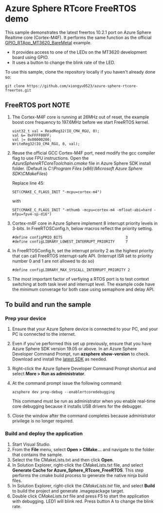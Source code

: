 ﻿# Azure Sphere RTcore FreeRTOS demo

This sample demonstrates the latest freertos 10.2.1 port on Azure Sphere Realtime core (Cortex-M4F). It performs the same function as the official [GPIO_RTApp_MT3620_BareMetal]([../GPIO_HighLevelApp/README.md](https://github.com/Azure/azure-sphere-samples/tree/master/Samples/GPIO/GPIO_RTApp_MT3620_BareMetal)) example.

- It provides access to one of the LEDs on the MT3620 development board using GPIO.
- It uses a button to change the blink rate of the LED.


To use this sample, clone the repository locally if you haven't already done so:

```
git clone https://github.com/xiongyu0523/azure-sphere-rtcore-freertos.git
```

## FreeRTOS port NOTE

1. The Cortex-M4F core is running at 26MHz out of reset, the example boost core frequency to 197.6MHz before we start FreeRTOS kernel. 
   
   ```
   uint32_t val = ReadReg32(IO_CM4_RGU, 0);
   val &= 0xFFFF00FF;
   val |= 0x00000200;
   WriteReg32(IO_CM4_RGU, 0, val);
   ```
   
2. Reuse the official GCC Cortex-M4F port, need modify the gcc compiler flag to use FPU instructions. Open the *AzureSphereRTCoreToolchain.cmake* file in Azure Sphere SDK install folder. (Default is *C:\Program Files (x86)\Microsoft Azure Sphere SDK\CMakeFiles*)

    Replace line 45:

    `SET(CMAKE_C_FLAGS_INIT "-mcpu=cortex-m4")`

    with

    `SET(CMAKE_C_FLAGS_INIT "-mthumb -mcpu=cortex-m4 -mfloat-abi=hard -mfpu=fpv4-sp-d16")`

3. Cortex-m4F core in Azure Sphere implement 8 interrupt priority levels in 3-bits. In FreeRTOSConfig.h, below macros reflect the priority setting.

    ```
    #define configPRIO_BITS       		                3        
    #define configLIBRARY_LOWEST_INTERRUPT_PRIORITY		7
    ```

4. In FreeRTOSConfig.h, set the interrupt priority 2 as the highest priority that can call FreeRTOS interrupt-safe API. (Interrupt ISR set to priority number 0 and 1 are not allowed to do so)
   
   ```
   #define configLIBRARY_MAX_SYSCALL_INTERRUPT_PRIORITY 2
   ```


5. The most important factor of verfiying a RTOS port is to test context switching at both task level and interrupt level. The example code have the minimum converage for both case using semaphore and delay API.

## To build and run the sample

### Prep your device

1. Ensure that your Azure Sphere device is connected to your PC, and your PC is connected to the internet.
2. Even if you've performed this set up previously, ensure that you have Azure Sphere SDK version 19.05 or above. In an Azure Sphere Developer Command Prompt, run **azsphere show-version** to check. Download and install the [latest SDK](https://aka.ms/AzureSphereSDKDownload) as needed.
3. Right-click the Azure Sphere Developer Command Prompt shortcut and select **More > Run as administrator**.
4. At the command prompt issue the following command:

   ```
   azsphere dev prep-debug --enablertcoredebugging
   ```

   This command must be run as administrator when you enable real-time core debugging because it installs USB drivers for the debugger.
5. Close the window after the command completes because administrator privilege is no longer required.  

### Build and deploy the application

1. Start Visual Studio.
2. From the **File** menu, select **Open > CMake...** and navigate to the folder that contains the sample.
3. Select the file CMakeLists.txt and then click **Open**. 
4. In Solution Explorer, right-click the CMakeLists.txt file, and select **Generate Cache for Azure_Sphere_RTcore_FreeRTOS**. This step performs the cmake build process to generate the native ninja build files. 
5. In Solution Explorer, right-click the *CMakeLists.txt* file, and select **Build** to build the project and generate .imagepackage target.
6. Double click *CMakeLists.txt* file and press F5 to start the application with debugging. LED1 will blink red. Press button A to change the blink rate.
